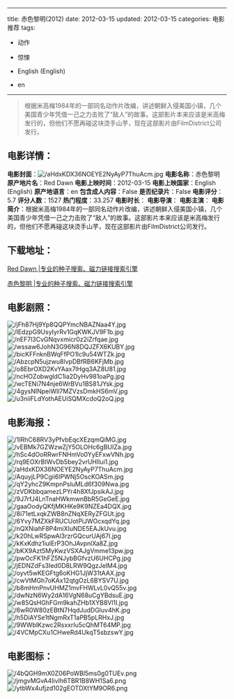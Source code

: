 
---
title: 赤色黎明(2012)
date: 2012-03-15
updated: 2012-03-15
categories: 电影推荐
tags:
- 动作
- 惊悚

- English (English)
- en
---


> 根据米高梅1984年的一部同名动作片改编，讲述朝鲜入侵美国小镇，几个美国青少年凭借一己之力击败了“敌人”的故事。这部影片本来应该是米高梅发行的，但他们不愿再碰这块烫手山芋，现在这部影片由FilmDistrict公司发行。

## **电影详情**：

**电影封面**：<img src="https://image.tmdb.org/t/p/w200/aHdxKDX36NOEYE2NyAyP7ThuAcm.jpg" alt="/aHdxKDX36NOEYE2NyAyP7ThuAcm.jpg" title="/aHdxKDX36NOEYE2NyAyP7ThuAcm.jpg">
**电影名称**：赤色黎明
**原产地片名**：Red Dawn
**电影上映时间**：2012-03-15
**电影上映国家**：English (English)
**原产地语言**：en
**包含成人内容**：False
**是否纪录片**：False
**电影评分**：5.7
**评分人数**：1527
**热门程度**：33.257
**电影时长**：
**电影导演**：
**电影主演**：
**电影简介**：根据米高梅1984年的一部同名动作片改编，讲述朝鲜入侵美国小镇，几个美国青少年凭借一己之力击败了“敌人”的故事。这部影片本来应该是米高梅发行的，但他们不愿再碰这块烫手山芋，现在这部影片由FilmDistrict公司发行。

## **下载地址**：
[Red Dawn |专业的种子搜索、磁力链接搜索引擎](https://movie.amd794.com:2083/?search=Red%20Dawn&ordering=&mode=match_phrase&page_size=10&page=1)

[赤色黎明 |专业的种子搜索、磁力链接搜索引擎](https://movie.amd794.com:2083/?search=%E8%B5%A4%E8%89%B2%E9%BB%8E%E6%98%8E&ordering=&mode=match_phrase&page_size=10&page=1)
 

## **电影剧照**：
<img src="https://image.tmdb.org/t/p/original/jFh87Hj9Yp8QQPYmcNBAZNaa4Y.jpg" alt="/jFh87Hj9Yp8QQPYmcNBAZNaa4Y.jpg" title="/jFh87Hj9Yp8QQPYmcNBAZNaa4Y.jpg"><img src="https://image.tmdb.org/t/p/original/lEdzpG9UsyIyrRv1GqKWKJV9F1b.jpg" alt="/lEdzpG9UsyIyrRv1GqKWKJV9F1b.jpg" title="/lEdzpG9UsyIyrRv1GqKWKJV9F1b.jpg"><img src="https://image.tmdb.org/t/p/original/nEF7l3CvGNqvxmicr0z2iZrfqae.jpg" alt="/nEF7l3CvGNqvxmicr0z2iZrfqae.jpg" title="/nEF7l3CvGNqvxmicr0z2iZrfqae.jpg"><img src="https://image.tmdb.org/t/p/original/wssaw6JohN3G96N8DQJZFX6KUBY.jpg" alt="/wssaw6JohN3G96N8DQJZFX6KUBY.jpg" title="/wssaw6JohN3G96N8DQJZFX6KUBY.jpg"><img src="https://image.tmdb.org/t/p/original/bicKFFnknBWqFfPO1lc9u54WTZk.jpg" alt="/bicKFFnknBWqFfPO1lc9u54WTZk.jpg" title="/bicKFFnknBWqFfPO1lc9u54WTZk.jpg"><img src="https://image.tmdb.org/t/p/original/AbzcpN5ujzwu8lvpDBfRB6KFjMb.jpg" alt="/AbzcpN5ujzwu8lvpDBfRB6KFjMb.jpg" title="/AbzcpN5ujzwu8lvpDBfRB6KFjMb.jpg"><img src="https://image.tmdb.org/t/p/original/o8EbrOXD2KvYAax7lHgq3AZ8U81.jpg" alt="/o8EbrOXD2KvYAax7lHgq3AZ8U81.jpg" title="/o8EbrOXD2KvYAax7lHgq3AZ8U81.jpg"><img src="https://image.tmdb.org/t/p/original/ncHOZobwgldC1ia2DyHv981oaPg.jpg" alt="/ncHOZobwgldC1ia2DyHv981oaPg.jpg" title="/ncHOZobwgldC1ia2DyHv981oaPg.jpg"><img src="https://image.tmdb.org/t/p/original/wcTENi7N4nje6WrBVu1BS81JYsk.jpg" alt="/wcTENi7N4nje6WrBVu1BS81JYsk.jpg" title="/wcTENi7N4nje6WrBVu1BS81JYsk.jpg"><img src="https://image.tmdb.org/t/p/original/4gysNINpeiWIl7MZVzsDmkHS6mV.jpg" alt="/4gysNINpeiWIl7MZVzsDmkHS6mV.jpg" title="/4gysNINpeiWIl7MZVzsDmkHS6mV.jpg"><img src="https://image.tmdb.org/t/p/original/u3niiFLdYothAEUiSQMXcdoQ2oQ.jpg" alt="/u3niiFLdYothAEUiSQMXcdoQ2oQ.jpg" title="/u3niiFLdYothAEUiSQMXcdoQ2oQ.jpg">

## **电影海报**：
<img src="https://image.tmdb.org/t/p/original/1IRhC68RV3yPfvbEqcXEzqmQiMG.jpg" alt="/1IRhC68RV3yPfvbEqcXEzqmQiMG.jpg" title="/1IRhC68RV3yPfvbEqcXEzqmQiMG.jpg"><img src="https://image.tmdb.org/t/p/original/vEBMk7GZWzwZjY5OLOHc6gBUIZa.jpg" alt="/vEBMk7GZWzwZjY5OLOHc6gBUIZa.jpg" title="/vEBMk7GZWzwZjY5OLOHc6gBUIZa.jpg"><img src="https://image.tmdb.org/t/p/original/hSc4dOoRRwrFNHmVo0YyEFxwVNh.jpg" alt="/hSc4dOoRRwrFNHmVo0YyEFxwVNh.jpg" title="/hSc4dOoRRwrFNHmVo0YyEFxwVNh.jpg"><img src="https://image.tmdb.org/t/p/original/rq9EOXrBIWvDb5bey2vrUHlIui1.jpg" alt="/rq9EOXrBIWvDb5bey2vrUHlIui1.jpg" title="/rq9EOXrBIWvDb5bey2vrUHlIui1.jpg"><img src="https://image.tmdb.org/t/p/original/aHdxKDX36NOEYE2NyAyP7ThuAcm.jpg" alt="/aHdxKDX36NOEYE2NyAyP7ThuAcm.jpg" title="/aHdxKDX36NOEYE2NyAyP7ThuAcm.jpg"><img src="https://image.tmdb.org/t/p/original/AquyjLP9Cgii6lPWNj5OscKOASm.jpg" alt="/AquyjLP9Cgii6lPWNj5OscKOASm.jpg" title="/AquyjLP9Cgii6lPWNj5OscKOASm.jpg"><img src="https://image.tmdb.org/t/p/original/qY2yhcZ9KmpnPsluMLd6f309Nwa.jpg" alt="/qY2yhcZ9KmpnPsluMLd6f309Nwa.jpg" title="/qY2yhcZ9KmpnPsluMLd6f309Nwa.jpg"><img src="https://image.tmdb.org/t/p/original/zVDKbbqamezLPYr4h8XfJpsikAJ.jpg" alt="/zVDKbbqamezLPYr4h8XfJpsikAJ.jpg" title="/zVDKbbqamezLPYr4h8XfJpsikAJ.jpg"><img src="https://image.tmdb.org/t/p/original/9J7rfJ4LnTnaHWkmwnBbR5GeGeE.jpg" alt="/9J7rfJ4LnTnaHWkmwnBbR5GeGeE.jpg" title="/9J7rfJ4LnTnaHWkmwnBbR5GeGeE.jpg"><img src="https://image.tmdb.org/t/p/original/gaaOodyQKfjMKHKe9K9NZEa4DQX.jpg" alt="/gaaOodyQKfjMKHKe9K9NZEa4DQX.jpg" title="/gaaOodyQKfjMKHKe9K9NZEa4DQX.jpg"><img src="https://image.tmdb.org/t/p/original/8i71etLxqkZWB8nZNqXERyZFGUt.jpg" alt="/8i71etLxqkZWB8nZNqXERyZFGUt.jpg" title="/8i71etLxqkZWB8nZNqXERyZFGUt.jpg"><img src="https://image.tmdb.org/t/p/original/6Yvy7MZXkFRUCUotPiJWOcxqdYq.jpg" alt="/6Yvy7MZXkFRUCUotPiJWOcxqdYq.jpg" title="/6Yvy7MZXkFRUCUotPiJWOcxqdYq.jpg"><img src="https://image.tmdb.org/t/p/original/nQXNiahF8P4miXIuNDE5EAJkUvu.jpg" alt="/nQXNiahF8P4miXIuNDE5EAJkUvu.jpg" title="/nQXNiahF8P4miXIuNDE5EAJkUvu.jpg"><img src="https://image.tmdb.org/t/p/original/k20hLwRSpwAl3rzrGQcurUAj67I.jpg" alt="/k20hLwRSpwAl3rzrGQcurUAj67I.jpg" title="/k20hLwRSpwAl3rzrGQcurUAj67I.jpg"><img src="https://image.tmdb.org/t/p/original/kKxKdhz1iulErP3OhJAvpnlXa8Z.jpg" alt="/kKxKdhz1iulErP3OhJAvpnlXa8Z.jpg" title="/kKxKdhz1iulErP3OhJAvpnlXa8Z.jpg"><img src="https://image.tmdb.org/t/p/original/bKX9Azt5MyKwzVSXAJgVmme13pw.jpg" alt="/bKX9Azt5MyKwzVSXAJgVmme13pw.jpg" title="/bKX9Azt5MyKwzVSXAJgVmme13pw.jpg"><img src="https://image.tmdb.org/t/p/original/pwOcFK1hFZ5NJybBGfvzU6UHCPg.jpg" alt="/pwOcFK1hFZ5NJybBGfvzU6UHCPg.jpg" title="/pwOcFK1hFZ5NJybBGfvzU6UHCPg.jpg"><img src="https://image.tmdb.org/t/p/original/jEDNZdFs3Ied0D8LRW9QgzJeIM4.jpg" alt="/jEDNZdFs3Ied0D8LRW9QgzJeIM4.jpg" title="/jEDNZdFs3Ied0D8LRW9QgzJeIM4.jpg"><img src="https://image.tmdb.org/t/p/original/oyvt5wKEGFtg6oKHG1JjW31tAAX.jpg" alt="/oyvt5wKEGFtg6oKHG1JjW31tAAX.jpg" title="/oyvt5wKEGFtg6oKHG1JjW31tAAX.jpg"><img src="https://image.tmdb.org/t/p/original/cwVtMGh7oKAx12qtgOzL6BYSV7U.jpg" alt="/cwVtMGh7oKAx12qtgOzL6BYSV7U.jpg" title="/cwVtMGh7oKAx12qtgOzL6BYSV7U.jpg"><img src="https://image.tmdb.org/t/p/original/b8mHmPnvUHMZ1mvFHWLvL0vQ55v.jpg" alt="/b8mHmPnvUHMZ1mvFHWLvL0vQ55v.jpg" title="/b8mHmPnvUHMZ1mvFHWLvL0vQ55v.jpg"><img src="https://image.tmdb.org/t/p/original/dwNzN6Wy2dA16VgN68uCgYBdsuE.jpg" alt="/dwNzN6Wy2dA16VgN68uCgYBdsuE.jpg" title="/dwNzN6Wy2dA16VgN68uCgYBdsuE.jpg"><img src="https://image.tmdb.org/t/p/original/w85QsHGhFGm9kahZHb1XYB8Vl1I.jpg" alt="/w85QsHGhFGm9kahZHb1XYB8Vl1I.jpg" title="/w85QsHGhFGm9kahZHb1XYB8Vl1I.jpg"><img src="https://image.tmdb.org/t/p/original/6wR0W80zEBtN7HqdJudDGluv4hK.jpg" alt="/6wR0W80zEBtN7HqdJudDGluv4hK.jpg" title="/6wR0W80zEBtN7HqdJudDGluv4hK.jpg"><img src="https://image.tmdb.org/t/p/original/h5DiAYSe1tNgmRxT1aPB5pLRHxJ.jpg" alt="/h5DiAYSe1tNgmRxT1aPB5pLRHxJ.jpg" title="/h5DiAYSe1tNgmRxT1aPB5pLRHxJ.jpg"><img src="https://image.tmdb.org/t/p/original/9WWblKzwc2RsxxrIu5cQhMT64MP.jpg" alt="/9WWblKzwc2RsxxrIu5cQhMT64MP.jpg" title="/9WWblKzwc2RsxxrIu5cQhMT64MP.jpg"><img src="https://image.tmdb.org/t/p/original/4VCMpCXu1CHweRd4UkqT5sbzswY.jpg" alt="/4VCMpCXu1CHweRd4UkqT5sbzswY.jpg" title="/4VCMpCXu1CHweRd4UkqT5sbzswY.jpg">

## **电影图标**：
<img src="https://image.tmdb.org/t/p/original/4bQGH9mX0Z06PoWBl5ms0g0TUEv.png" alt="/4bQGH9mX0Z06PoWBl5ms0g0TUEv.png" title="/4bQGH9mX0Z06PoWBl5ms0g0TUEv.png"><img src="https://image.tmdb.org/t/p/original/jmgvMGvA4Iivlh6TBR1B8WH1Sa6.png" alt="/jmgvMGvA4Iivlh6TBR1B8WH1Sa6.png" title="/jmgvMGvA4Iivlh6TBR1B8WH1Sa6.png"><img src="https://image.tmdb.org/t/p/original/ytbWx4ufjzd102gEOTDXtYM9OR6.png" alt="/ytbWx4ufjzd102gEOTDXtYM9OR6.png" title="/ytbWx4ufjzd102gEOTDXtYM9OR6.png">

